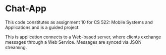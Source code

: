 # Chat-App

This code constitutes as assignment 10 for CS 522: Mobile Systems and Applications and is a guided project.

This is application connects to a Web-based server, where clients exchange messages through a Web Service. Messages are synced via JSON streaming.

